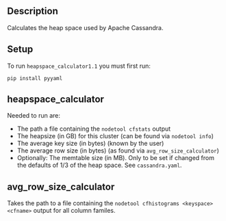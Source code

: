 Description
-----------

Calculates the heap space used by Apache Cassandra.

Setup
-----

To run `heapspace_calculator1.1` you must first run:

    pip install pyyaml

heapspace_calculator
--------------------

Needed to run are:

* The path a file containing the `nodetool cfstats` output
* The heapsize (in GB) for this cluster (can be found via `nodetool info`)
* The average key size (in bytes) (known by the user)
* The average row size (in bytes) (as found via `avg_row_size_calculator`)
* Optionally: The memtable size (in MB). Only to be set if changed from the
  defaults of 1/3 of the heap space. See `cassandra.yaml`.

avg_row_size_calculator
-----------------------

Takes the path to a file containing the
`nodetool cfhistograms <keyspace> <cfname>` output for all column familes.
